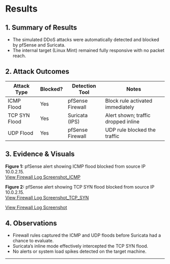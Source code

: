 # Results

## 1. Summary of Results
- The simulated DDoS attacks were automatically detected and blocked by pfSense and Suricata.
- The internal target (Linux Mint) remained fully responsive with no packet reach.

## 2. Attack Outcomes

| Attack Type       | Blocked? | Detection Tool    | Notes                                  |
|-------------------|----------|-------------------|----------------------------------------|
| ICMP Flood        | Yes      | pfSense Firewall  | Block rule activated immediately       |
| TCP SYN Flood     | Yes      | Suricata (IPS)    | Alert shown; traffic dropped inline    |
| UDP Flood         | Yes      | pfSense Firewall  | UDP rule blocked the traffic           |

## 3. Evidence & Visuals

**Figure 1:** pfSense alert showing ICMP flood blocked from source IP 10.0.2.15.  
[View Firewall Log Screenshot_ICMP](./FW_P_DDOS_Log.png)

**Figure 2:** pfSense alert showing TCP SYN flood blocked from source IP 10.0.2.15.  
[View Firewall Log Screenshot_TCP_SYN](./FW_P_DDOS_Log.png)



[View Firewall Log Screenshot](./FW_P_DDOS_Log.png)

## 4. Observations
- Firewall rules captured the ICMP and UDP floods before Suricata had a chance to evaluate.
- Suricata’s inline mode effectively intercepted the TCP SYN flood.
- No alerts or system load spikes detected on the target machine.

---



